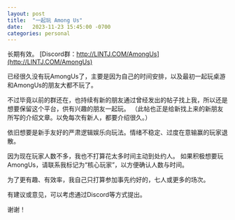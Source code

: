 ```yaml
---
layout: post
title:  "一起玩 Among Us"
date:   2023-11-23 15:45:00 -0700
categories: personal
---
```

长期有效。
[Discord群：http://LINTJ.COM/AmongUs](http://LINTJ.COM/AmongUs)

已经很久没有玩AmongUs了，主要是因为自己的时间安排，以及最初一起玩桌游和AmongUs的朋友大都不玩了。

不过毕竟以前的群还在，也持续有新的朋友通过曾经发出的帖子找上我，所以还是想要保留这个平台，供有兴趣的朋友一起玩。
（此帖也正是给新找上来的新朋友所写的介绍文章。以免每次有新人，都要介绍很久。）

依旧想要是新手友好的严肃逻辑娱乐向玩法。情绪不稳定、过度在意输赢的玩家退散。

因为现在玩家人数不多，我也不打算花太多时间主动到处约人。
如果积极想要玩AmongUs，请联系我标记为“核心玩家”，以方便确认人数与时间。

为了更有趣、有效率，我自己只打算参加事先约好的，七人或更多的场次。

有建议或意见，可以考虑通过Discord等方式提出。

谢谢！
